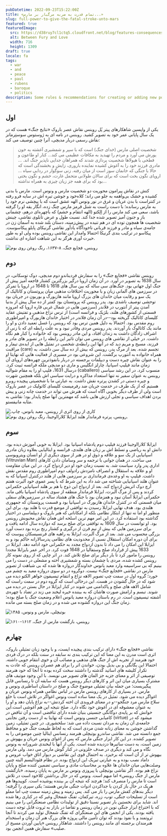 ```yaml
---
pubDatetime: 2022-09-23T15:22:00Z
title: «تمام قدرت به ضربه مرگبار بر مارس...»
slug: full-power-to-give-the-fatal-stroke-unto-mars
featured: true
featuredImage:
  src: https://d38ruy7cl1ctq5.cloudfront.net/blog/features-consequences-of-war.jpeg?format=auto
  alt: Between Fury and Love
  width: 716
  height: 1309
draft: true
locale: fa
tags:
  - war
  - and
  - peace
  - paul
  - rubens
  - baroque
  - politics
description: Some rules & recommendations for creating or adding new posts using AstroPaper theme.
---
```

## اول

یکی از واپسین شاهکارهای پیتر پُل روبنس نقاش عصر باروک «نتایج جنگ» هست که در یک سال پایانی عمر خود به تصویر کشید. روبنس در نامه ای به ژوستوس سوستِرمانز  نقاش رسمی دربار مدیچی، آنرا چنین توصیف می کند:

> شخصیت اصلی مارس (خدای جنگ) است که با سپر و شمشیری آغشته به خون یورش می آورد و مردم را تهیدید به مکافات عظیمی می کند... کنار او طاعون و قطحی با هیولاها شخصیت پردازی شدند که همراهان جدایی ناپذیر جنگ اند. ... مادری فرزند خود را به آغوش کشیده نماینده باروری، زایش و بخشندگی است که حالا با جنگی که خانمان سوز است از میان رفته. زنی سوگوار در ردایی سیاه ... اروپای نگون بخت است که برای سالان طولانی متحمل غارت، خشم و نگون بختی بود که برای همه جز زیان چیزی به همراه نداشته...

کنش در نقاش پیرامون محوریت دو شخصیت مارس و ونوس است. مارس با بدنی کشیده و خشک بی‌واهمه به جلو می راند؛ کلاه‌خود و جوشن تیره اش در سایه فرو رفته  در کنتراست با بدن عریان و غرق در نور ونوس الهه عشق است که با پیچشی نرم خود را به مارس رسانده؛ با دست راست به شنل قرمز مارس چنگ زده، انگار یقه او را گرفته باشد، سعی می کند مارس را از اِلِکتو (الهه انتقام و خشم) که باچهره‌ای درهم، چشمانی باز و جنون آمیز تصویر شده جدا کند. نسبت طول و عرض تابلوی نقاشی، چینش شخصیت ها همچون توده ای در هم تنیده در پیش‌زمینه، دستان بلند شده به آسمان زن در جامه‌ی سیاه و مادر و فرزند قربانی ناخودآگاه یادآور نقاشی گرنیکای پابلو پیکاسوست. پیکاسو در ترکیب بندی گرنیکا احتمالا وامدار این نقاشی روبنس بوده ولی او به طور حیرت آوری هرگز به این شباهت اشاره ای نداشت.

![روبنس، فجایع جنگ، ۸-۱۶۳۷، رنگ روغن روی بوم](https://d38ruy7cl1ctq5.cloudfront.net/blog/consequences.jpeg?format=auto)

## دوم 

روبنس نقاشی «فجایع جنگ» را به سفارش فردیناندو دوم مدیچی، دوک توسکانی، در سال 1638 به تصویر در آورد.  در آن زمان اروپا درگیر بزرگترین کشتار فاجعه آمیز پیش از جنگ اول جهانی بود. جنگ‌های سی ساله که بین سال های 1618 تا 1648 در اروپا با تمرکز در سرزمین های آلمانی زبان و با محوریت اختلافات مذهبی میان پروتستان و کاتالیک از یک سو و رقابت میان خاندان های بزرگ اروپا مانند هازبورگ و بوربون در جریان بود توحشی توصیف ناشدی بود. پدر روبنس که پروتستان بود کمتر از ده سال پیش از بدنیا آمدن پیتر از آنتورپ در فلاندر (سرزمین هایی در شمال غربی قاره اروپا که امروزه قسمتی از کشورهای هلند، بلژیک و فرانسه است) از ترس نزاع مذهبی و تفتیش عقاید کلیسای کاتالیک گریخته بود--در آن زمان فلاندر در اختیار خاندان هازبورگ و امپراطوری روم مقدس بود. احتمالا به دلیل همین ترس بود که روبنس را غسل تعمید دادن و او را مانند یک کاتالوک بار آوردند. پدر روبنس مردی وفادر نبود و به علت رابطه ای که با زنی از اشراف زادگان داشت به  زندان افتاد، و این مادر روبنس بود که خانواده را کنار هم نگاه داشت. در خیلی از نقاشی های روبنس می توان تاثیر این رابطه را در تصویر های مادر و فرزند، مسیح و مریم دید که در آنها این  رابطه‌ی ‌شخصی در تمثیل هایی از ایده‌ی تیمار و مراقبت (care) تجسم شده.
بعد از مرگ پدر، روبنس که بیش از ده سال سن داشت، به همراه خانواده به آنتورپ برگشت. این شروعی بود در مسیری از فعالیت هایی که نهایتا او را به عنوان نقاش چیره دست و دیپلمات برجسته‌‌ در دربار بانفوذترین چهره‌های اروپای آن زمان مانند فیلیپ اسپانیا، چارلز انگلیس و ماری دو مدیچی ملکه فرانسه ثبیت کرد. درسال 1631، فلیپ او را به مقام شوالیه (caballero) منسوب کرد. در این رشد سیاسی روبنس به عنوان سفیر نه تنها استعداد مذاکره و درایت سیاسی اش بلکه همچنین شهرت و چیره دستی در کشدن پرتره نقش داشت. به عبارتی ما با شخصیتی پیچیده روبرو هستیم که از یک طرف در خدمت جریان ضد رفرمیست کلیسای کاتولیک در عصر باروک است ولی از طرف دیگر   بخوبی آگاه است که هنرش می تواند در خدمت چانه زنی و  پیش بردن اهداف سیاسی و تجلی ارزش هایی باشد که مهمترین آنها صلح پایدار بود؛ نقاشی به مثابه مانیفستو.



![.کاری از روی اثری از روبنس، معبد یانوس، چاپ](https://d38ruy7cl1ctq5.cloudfront.net/blog/janus_temple.png?format=auto)
![روبنس، پرتره فرماندار هلند ایزابلا کلارااوجینا، رنگ روغن روی بوم.](https://d38ruy7cl1ctq5.cloudfront.net/blog/isabella.png?height=300&format=auto)



## سوم

ایزابلا کلارااوجینا فرزند فیلیپ دوم پادشاه اسپانیا بود. ایزابلا به خوبی آموزش دیده بود. دانش او به ریاضی و تسلط اش بر زبان های هلندی، فرانسه و ایتالیایی بعلاوه زبان مادری اسپانیایی از یک سو و علاقه و ذوق او در هنر از سوی دیگری از او انسان ویترویوسی (Vitruvian Man) می ساخت. در همان جوانی با ترجمه و سر وسامان دادن کارهای اداری پدر وارد سیاست شد. به نسبت زمان خود او دیر ازدواج کرد.  در این میان مقاومت او و علاقه به استقلال و انصراف نامزدش رادولف دوم امپراطوری روم مقدس نقش داشت. فیلیپ به او وعده‌ی فرمانداری بر سرزمین هایی از هلند درکنترل اسپانیا که به عنوان هلند اسپانیایی شناخته می شد داد به این شرط که با پسر عموی خود آلبرت هفتم آرچ دوک اتریش ازدواج کند. بعد از ازدواج این ذوج با هم بر هلند اسپانیایی حکمرانی کردند و پس از مرگ آلبرت، ایزابلا فرماندار منطقه از سوی پادشاه اسپانیا باقی ماند. حکمرانی ایزابلا آسان نبود و همزمان بود با جنگ های هشتاد ساله در سرزمین‌های سفلی میان قسمتی که در کنترل خاندان هازبورگ در اسپانیا بود و قسمت پروتستان که جمهوری هلندی بود. هدف نهایی ایزابلا رسیدن به توافقی از موضع قدرت با هلند بود. برای این منظور او اما نه تنها از ابتکار نظامی بلکه از امکاناتی که هنر باروک و دیپلماسی در اختیار گذاشته بود استفاده کرد. در این امر مهم ترین اسلحه اش همان نقاش محبوبش روبنس بود. او توانست در سال 1609 به توافقی برای صلح برسد که دوازده سال ادامه یافت و برای سرزمین هایی که بیش از نیم قرن از درگیری و کشتار رنج برده بود دست آورد بزرگی محسوب می شد. بعد از مرگ آلبرت، ایزابلا به راهبه های فرنسیسکان پیوست که برای آن دوره امکان استقلال نسبی از محدودیت های نظامی پدرسالارانه حاکم بود و به ایزابلا این امکان را می داد تا بدون ازدواج مجدد به حکمرانی خود ادامه دهد. ایزابلا در 1633 پیش از قرارداد صلح وستفالیا در 1648 فوت کرد. در اخر عمر بایزابلا مجددا روبنس را مامور کرد تا بار دیگر برای صلح تلاش کند.
در اثر چاپی که از روی نمونه کار روبنس کشده شده، مردی با چشمان بسته و شمشیری آخته و مشعلی در دست را می بینیم که بی سراسیمه وارد معبد یانوس خداوندگار دروازه ها شده که بی شباهت از تصویر مارس در نقاشی «فجایع جنگ» نیست. دوگروه  در دو سوی دروازه معبد به چشم می خورد؛ گروه اول در سمت چپ تصویر الاهه نزاع و انتقام تیسیفون خواهر الکتو دیده می شود که در حال گشودن در هست. این درحالی است که گروه دوم در سمت راست که شامل الاهه های صلح و پاکدامنی می شوند در کنار ایزابلا در حال بستن در دیده می شوند. تبسم و ارامش صورت هاشان که به بیننده خیره لبخند می زند در تضاد با چهره‌ی آشفته تیسیفون است. در رم باستان دروازه معبد یانوس اعلام وضعیت جنگ یا صلح بوده؛ زمان جنگ این دروازه گشوده می شده و در زمان صلح بسته می مانده.

  ![بوتیچلی، مارس و ونوس، ۱۴۸۵](https://d38ruy7cl1ctq5.cloudfront.net/blog/Venus_and_Mars_National_Gallery.jpg?height=500&format=auto)

![روبنس، بازگشت مارس از جنگ، ۱۶۱۲-۱۶۱۰](https://d38ruy7cl1ctq5.cloudfront.net/blog/e9a20c55-7935-4083-94bb-cdce066dc49f_3000.jpg?format=auto)
## چهارم  
  
نقاشی «فجایع جنگ» دارای ترکیب بندی پیچیده ایست، و با وجود زبان تمثیلی باروک، اثری است مدرن به این معنا که این ترکیب بندی نه سابقه در سنت بلکه در درک فردی خود هنرمند از تجربه اش از جنگ های مذهبی و مصائب آن و خوی انتقام جویی داشته. احتمالا این یگانگی و بی بدیل بودن، خواندن اثر را برای هم عصران روبنس که عادت به تکرار کلیشه های اساتید گذشته را داشتند سخت کرده بوده تا آنجا که خود هنرمند توصیفی از اثر و معنای جزبه جز المان های تصویر می نویسد. با این وجود موتیف های مشترک بسیاری میان این اثر و کارهای دیگر روبنس هست که سابقه آن تا رنسانس قابل پیگیریست؛ من جمله بیان تمثیلی موضوع جنگ و صلح در داستان اساطیری ونوس و مارس. در بسیاری از کارهای روبنس مارس در لباس نظامی همراه ونوس عریان و اغواگر دیده می شود. تمثیل در یک معنا ساده است ونوس اغواگر در تلاش است با خلع سلاح مارس مرد جنگجو--و در معنای فرویدی ان اخته کردنش--به نزاع پایان دهد و او را به عنوان معشوقه ای در آغوش خود نگاه دارد. صلح نتیجه این هم آغوشی است.این خوانش که بر پایه‌ی دوگانگی جنسیتی بنیان شده دارای تناقضی است و آن تناقض در کامیابی جنسی ونوس است که نهایتا به از دست رفتن نجابتی (virtue) میشود که در جامعه‌ی آن زمان به مردان نسبت داده می شد: سلحشوری. در چنین تمثیلی، زمین گذاشتن جوشن به معنای زنانه شدن مردی است که به لحاظ طبیعت جنگ جو و محافظ جمع دانسته می شد. نقاشی ساندرو بوتیچلی هنرمند رنسانس ایتالیا چنین موضوعی را به تصویر کشده. در این کار ابزار جنگی مارس که پس از اغوای ونوس عریان و بیهوش بر زمین است، به دست ساتیرها دزدیده شده است. یکی از آنها با لبخندی شرورانه به ونوس نگاه و می کند و دیگری در صدف حلزونی در کنار گوش مارس می دمد. ولی مارس بیهوش تر از آن است که برخیزد. به احتمال قوی این نقاشی بر دیوار اتاق خواب عروس و داماد نصب بوده و به عبارتی تبریک این ازدواج بوده. در نظام فئودالیسم البته چنین وصلت‌هایی میان خاندان ها علاوه بر محاسبات مادی و سیاسی تضمین کننده صلح و پایان نزاع هم بوده. اگر نقاشی بوتیچلی با پیروزی ونوس بر مارس به پایان رسیده، «بازگشت مارس از جنگ روبنس» اما مبهم است. ونوس که در حال برداشتن کلاخود است در تلاش است تا مارس را منصرف کند؛ هرچند که نتیجه آن بر بیننده پوشیده است. کوپیدوها هم هریک در حال باز کردن یا جداکردن ادوات جنگی مارس هستند؛ یکی سپری را گرفته؛ دیگر بندهای کفش مارس را باز می کند. پس زمینه و پیش زمینه سمت چپ اما مملو است از تسلیحات جنگی، توپ، زره، تیرکمان، تفنگ شمخال وغیر که در کناری رها شده اند. شاید برای نخستین بار تصویر نسبتا دقیق از تولیدات نظامی صنعتگرانی را می بینیم که با اختراع ابزار جنگی نوین در زمان روبنس و تقاضا در بازار به ثروت قابل توجه دست یافته بودند. یکی از انجمن های این صنعتگرای که تفنگ شمخال تولید می کردند تا آنجا ثروتمند و با نفوذ بودند که توان تأمین مالی پروژه های بزرگ هنر آن زمان و استخدام هنرمندان برجسته ای مانند روبنس را داشتند. شاهکار روبنس «پایین آوردن مسیح از صلیب» سفارش همین انجمن بود.
